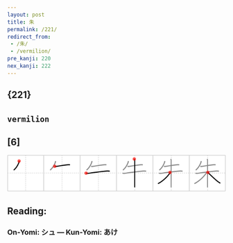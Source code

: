 ```yaml
---
layout: post
title: 朱
permalink: /221/
redirect_from:
 - /朱/
 - /vermilion/
pre_kanji: 220
nex_kanji: 222
---
```


## {221}

## `vermilion`

## [6]

<div class="stroke"><img src="../images/E69CB1.png" /></div>

## Reading:

### On-Yomi: シュ &mdash; Kun-Yomi: あけ
